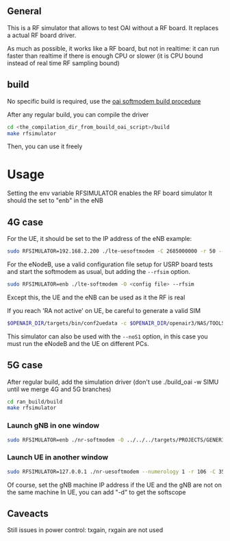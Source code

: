 ## General

This is a RF simulator that allows to test OAI without a RF board.
It replaces a actual RF board driver.

As much as possible, it works like a RF board, but not in realtime: it can run faster than realtime if there is enough CPU or slower (it is CPU bound instead of real time RF sampling bound)

## build

 No specific build is required, use the [oai softmodem build procedure](../../../doc/BUILD.md)

After any regular build, you can compile the driver
```bash
cd <the_compilation_dir_from_bouild_oai_script>/build
make rfsimulator
```
Then, you can use it freely

# Usage
Setting the env variable RFSIMULATOR enables the RF board simulator
It should the set to "enb" in the eNB

## 4G case
For the UE, it should be set to the IP address of the eNB
example: 

```bash
sudo RFSIMULATOR=192.168.2.200 ./lte-uesoftmodem -C 2685000000 -r 50 --rfsim
```
For the eNodeB, use a valid configuration file setup for USRP board tests and start the softmodem as usual, but adding the `--rfsim` option.



```bash
sudo RFSIMULATOR=enb ./lte-softmodem -O <config file> --rfsim
```



Except this, the UE and the eNB can be used as it the RF is real

If you reach 'RA not active' on UE, be careful to generate a valid SIM
```bash
$OPENAIR_DIR/targets/bin/conf2uedata -c $OPENAIR_DIR/openair3/NAS/TOOLS/ue_eurecom_test_sfr.conf -o .
```
This simulator can also be used with the `--noS1` option, in this case you must run the eNodeB and the UE on different PCs. 

## 5G case

After regular build, add the simulation driver
(don't use ./build_oai -w SIMU until we merge 4G and 5G branches)
```bash
cd ran_build/build
make rfsimulator
```
### Launch gNB in one window
```bash
sudo RFSIMULATOR=enb ./nr-softmodem -O ../../../targets/PROJECTS/GENERIC-LTE-EPC/CONF/gnb.band78.tm1.106PRB.usrpn300.conf --parallel-config PARALLEL_SINGLE_THREAD
```
### Launch UE in another window
```bash
sudo RFSIMULATOR=127.0.0.1 ./nr-uesoftmodem --numerology 1 -r 106 -C 3510000000 
```
Of course, set the gNB machine IP address if the UE and the gNB are not on the same machine
In UE, you can add "-d" to get the softscope

## Caveacts

Still issues in power control: txgain, rxgain are not used


